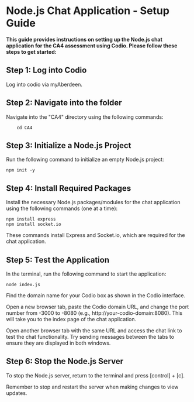 # Node.js Chat Application - Setup Guide

**This guide provides instructions on setting up the Node.js chat application for the CA4 assessment using Codio. Please follow these steps to get started:**

## Step 1: Log into Codio
Log into codio via myAberdeen.
## Step 2: Navigate into the folder
Navigate into the "CA4" directory using the following commands:

        cd CA4
## Step 3: Initialize a Node.js Project
Run the following command to initialize an empty Node.js project:

    npm init -y
## Step 4: Install Required Packages
Install the necessary Node.js packages/modules for the chat application using the following commands (one at a time):

    npm install express
    npm install socket.io
These commands install Express and Socket.io, which are required for the chat application.
## Step 5: Test the Application
In the terminal, run the following command to start the application:

    node index.js
Find the domain name for your Codio box as shown in the Codio interface.

Open a new browser tab, paste the Codio domain URL, and change the port number from -3000 to -8080 (e.g., http://your-codio-domain:8080). This will take you to the index page of the chat application.

Open another browser tab with the same URL and access the chat link to test the chat functionality. Try sending messages between the tabs to ensure they are displayed in both windows.
## Step 6: Stop the Node.js Server
To stop the Node.js server, return to the terminal and press [control] + [c].

Remember to stop and restart the server when making changes to view updates.
